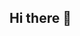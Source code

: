 ## Hi there 👋
<!--[Pavan's GitHub stats](https://github-readme-stats.vercel.app/api?username=pavankumar0143&show_icons=true&theme=radical) -->

<!--
**pavankumar0143/pavankumar0143** is a ✨ _special_ ✨ repository because its `README.md` (this file) appears on your GitHub profile.

Here are some ideas to get you started:

- 🔭 I’m currently working on ...
- 🌱 I’m currently learning ...
- 👯 I’m looking to collaborate on ...
- 🤔 I’m looking for help with ...
- 💬 Ask me about ...
- 📫 How to reach me: ...
- 😄 Pronouns: ...
- ⚡ Fun fact: ...
-->
